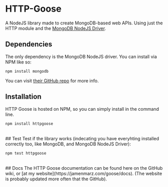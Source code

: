 HTTP-Goose
==========
A NodeJS library made to create MongoDB-based web APIs.  Using just the HTTP module and the [MongoDB NodeJS Driver](https://github.com/JamenMarz/HTTP-Goose).
<br>
## Dependencies
The only dependency is the MongoDB NodeJS driver.  You can install via NPM like so:

```
npm install mongodb
```

You can visit [their GitHub repo](https://github.com/mongodb/node-mongodb-native) for more info.
<br>
## Installation
HTTP Goose is hosted on NPM, so you can simply install in the command line.

```
npm install httpgoose
```
<br>
## Test
Test if the library works (indecating you have everyhting installed correctly too, like MongoDB, and MongoDB NodeJS Driver):

```
npm test httpgoose
```
<br>
## Docs
The HTTP Goose documentation can be found here on the GitHub wiki, or [at my website](https://jamenmarz.com/goose/docs).  (The website is probably updated more often that the GitHub).
